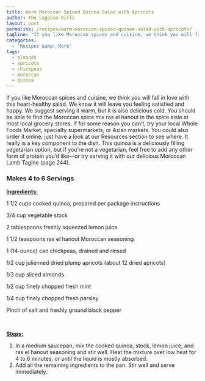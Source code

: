 ```yaml
---
title: Warm Moroccan Spiced Quinoa Salad with Apricots
author: The Lagasse Girls
layout: post
permalink: /recipes/warm-moroccan-spiced-quinoa-salad-with-apricots/
tagline: "If you like Moroccan spices and cuisine, we think you will fall in love with this heart-healthy salad. "
categories:
  - 'Recipes &amp; More'
tags:
  - almonds
  - apricots
  - chickpeas
  - moroccan
  - quinoa
---
```

If you like Moroccan spices and cuisine, we think you will fall in love with this heart-healthy salad. We know it will leave you feeling satisfied and happy. We suggest serving it warm, but it is also delicious cold. You should be able to find the Moroccan spice mix ras el hanout in the spice aisle at most local grocery stores. If for some reason you can’t, try your local Whole Foods Market, specialty supermarkets, or Asian markets. You could also order it online; just have a look at our Resources section to see where. It really is a key component to the dish. This quinoa is a deliciously filling vegetarian option, but if you’re not a vegetarian, feel free to add any other form of protein you’d like—or try serving it with our delicious Moroccan Lamb Tagine (page 244).

### Makes 4 to 6 Servings

<span style="text-decoration: underline;"><strong>Ingredients:</strong></span>

1 1/2 cups cooked quinoa, prepared per package instructions

3/4 cup vegetable stock

2 tablespoons freshly squeezed lemon juice

1 1/2 teaspoons ras el hanout Moroccan seasoning

1 (14-ounce) can chickpeas, drained and rinsed

1/2 cup julienned dried plump apricots (about 12 dried apricots)

1/3 cup sliced almonds

1/2 cup finely chopped fresh mint

1/4 cup finely chopped fresh parsley

Pinch of salt and freshly ground black pepper

&nbsp;

**<span style="text-decoration: underline;">Steps:</span>**

  1. In a medium saucepan, mix the cooked quinoa, stock, lemon juice, and ras el hanout seasoning and stir well. Heat the mixture over low heat for 4 to 6 minutes, or until the liquid is mostly absorbed.
  2. Add all the remaining ingredients to the pan. Stir well and serve immediately.

&nbsp;